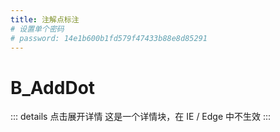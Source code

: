 ```yaml
---
title: 注解点标注
# 设置单个密码
# password: 14e1b600b1fd579f47433b88e8d85291
---
```


# B_AddDot

::: details 点击展开详情
这是一个详情块，在 IE / Edge 中不生效
:::